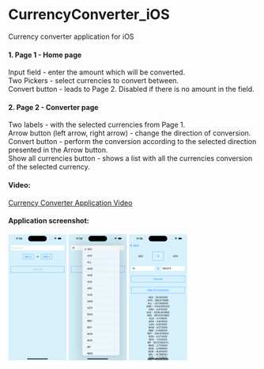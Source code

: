 # CurrencyConverter_iOS
Currency converter application for iOS

#### 1. Page 1 - Home page
Input field - enter the amount which will be converted.</br>
Two Pickers - select currencies to convert between.</br>
Convert button - leads to Page 2. Disabled if there is no amount in the field.</br>

#### 2. Page 2 - Converter page
Two labels - with the selected currencies from Page 1.</br>
Arrow button (left arrow, right arrow) - change the direction of conversion.</br>
Convert button - perform the conversion according to the selected direction presented in the Arrow button.</br>
Show all currencies button - shows a list with all the currencies conversion of the selected currency.</br>

#### Video:
<a href="https://youtube.com/shorts/NLKq786AOpA?feature=share">Currency Converter Application Video<a/></br>

#### Application screenshot:</br>
<img src="screenshot1.png"  alt="Application screenshot"  width="118"  height="255">
<img src="screenshot2.png"  alt="Application screenshot"  width="118"  height="255">
<img src="screenshot3.png"  alt="Application screenshot"  width="118"  height="255">